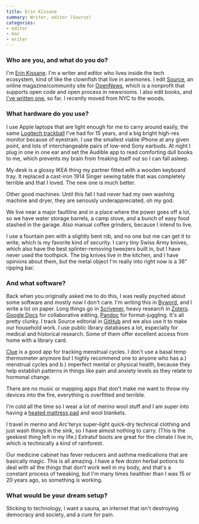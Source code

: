 ```yaml
---
title: Erin Kissane
summary: Writer, editor (Source)
categories:
- editor
- mac
- writer
---
```


### Who are you, and what do you do?

I'm [Erin Kissane](http://incisive.nu/ "Erin's website."). I'm a writer and editor who lives inside the tech ecosystem, kind of like the clownfish that live in anemones. I edit [Source](https://source.opennews.org/ "A community site for OpenNews."), an online magazine/community site for [OpenNews](https://opennews.org/ "A group supporting open code and processes within newsrooms."), which is a nonprofit that supports open code and open process in newsrooms. I also edit books, and [I've written one](https://abookapart.com/products/the-elements-of-content-strategy "Erin's A Book Apart book about content strategy."), so far. I recently moved from NYC to the woods.

### What hardware do you use?

I use Apple laptops that are light enough for me to carry around easily, the same [Logitech trackball][trackman-marble] I've had for 15 years, and a big bright high-res monitor because of eyestrain. I use the smallest viable iPhone at any given point, and lots of interchangeable pairs of low-end Sony earbuds. At night I plug in one in one ear and set the Audible app to read comforting dull books to me, which prevents my brain from freaking itself out so I can fall asleep.

My desk is a glossy IKEA thing my partner fitted with a wooden keyboard tray. It replaced a cast-iron 1914 Singer sewing table that was completely terrible and that I loved. The new one is much better.

Other good machines: Until this fall I had never had my own washing machine and dryer, they are seriously underappreciated, oh my god. 

We live near a major faultline and in a place where the power goes off a lot, so we have water storage barrels, a camp stove, and a bunch of easy food stashed in the garage. Also manual coffee grinders, because I intend to live.

I use a fountain pen with a slightly bent nib, and no one but me can get it to write, which is my favorite kind of security. I carry tiny Swiss Army knives, which also have the best splinter-removing tweezers built in, but I have never used the toothpick. The big knives live in the kitchen, and I have opinions about them, but the metal object I'm really into right now is a 36" ripping bar.

### And what software?

Back when you originally asked me to do this, I was really psyched about some software and mostly now I don't care. I'm writing this in [Byword][], and I write a lot on paper. Long things go in [Scrivener][], heavy research in [Zotero][]. [Google Docs][google-docs] for collaborative editing, [Pandoc][] for format-juggling. It's all pretty clunky. I track Source editorial in [GitHub][] and we also use it to make our household work. I use public library databases a lot, especially for medical and historical research. Some of them offer excellent access from home with a library card.

[Clue][clue-ios] is a good app for tracking menstrual cycles. I don't use a basal temp thermometer anymore but I highly recommend one to anyone who has a.) menstrual cycles and b.) imperfect mental or physical health, because they help establish patterns in things like pain and anxiety levels as they relate to hormonal change.

There are no music or mapping apps that don't make me want to throw my devices into the fire, everything is overfitted and terrible.

I'm cold all the time so I wear a lot of merino wool stuff and I am super into having a [heated mattress pad][premium-quilted-heated-mattress-pad] and wool blankets.

I travel in merino and Arc'teryx super-light quick-dry technical clothing and just wash things in the sink, so I have almost nothing to carry. (This is the geekiest thing left in my life.) Extratuf boots are great for the climate I live in, which is technically a kind of rainforest.

Our medicine cabinet has fever reducers and asthma medications that are basically magic. This is all amazing. I have a few dozen herbal potions to deal with all the things that don't work well in my body, and that's a constant process of tweaking, but I'm many times healthier than I was 15 or 20 years ago, so something is working.

### What would be your dream setup?

Sticking to technology, I want a sauna, an internet that isn't destroying democracy and society, and a cure for pain.

[byword]: https://bywordapp.com/ "A full-screen writing tool for the Mac."
[clue-ios]: https://itunes.apple.com/us/app/clue-health-period-tracker/id657189652 "A period and health tracking app."
[github]: https://github.com/ "A Git code repository service."
[google-docs]: https://en.wikipedia.org/wiki/Google_Docs "A web-based office suite."
[pandoc]: https://pandoc.org/ "A Markdown document converter."
[premium-quilted-heated-mattress-pad]: https://www.sunbeam.com/heated-bedding/mattress-pads/sunbeam-premium-quilted-heated-mattress-pad/MRU5S-MASTER+PMP.html "A heated mattress pad."
[scrivener]: http://literatureandlatte.com/scrivener.php "A Mac text editor aimed at writers."
[trackman-marble]: https://www.logitech.com/en-us/product/trackman-marble "A trackball."
[zotero]: https://www.zotero.org/ "A research tool."
